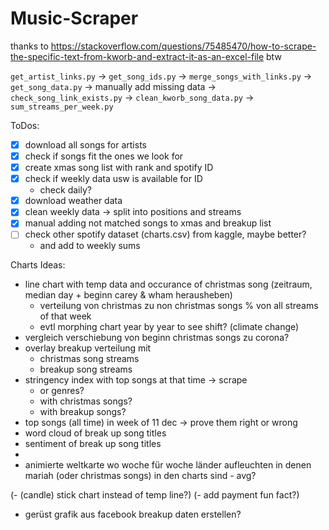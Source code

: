 # Music-Scraper
thanks to https://stackoverflow.com/questions/75485470/how-to-scrape-the-specific-text-from-kworb-and-extract-it-as-an-excel-file btw

`get_artist_links.py` -> `get_song_ids.py` -> `merge_songs_with_links.py` -> `get_song_data.py` -> manually add missing data -> `check_song_link_exists.py` -> `clean_kworb_song_data.py` -> `sum_streams_per_week.py`


ToDos:

- [x] download all songs for artists
- [x] check if songs fit the ones we look for
- [x] create xmas song list with rank and spotify ID
- [x] check if weekly data usw is available for ID
    - check daily?
- [x] download weather data
- [x] clean weekly data -> split into positions and streams
- [x] manual adding not matched songs to xmas and breakup list
- [ ] check other spotify dataset (charts.csv) from kaggle, maybe better?
    - and add to weekly sums


Charts Ideas:

- line chart with temp data and occurance of christmas song (zeitraum, median day + beginn carey & wham herausheben)
    - verteilung von christmas zu non christmas songs % von all streams of that week
    - evtl morphing chart year by year to see shift? (climate change)
- vergleich verschiebung von beginn christmas songs zu corona?
- overlay breakup verteilung mit
    - christmas song streams
    - breakup song streams
- stringency index with top songs at that time        -> scrape
    - or genres?
    - with christmas songs?
    - with breakup songs?
- top songs (all time) in week of 11 dec -> prove them right or wrong
- word cloud of break up song titles
- sentiment of break up song titles
- 
- animierte weltkarte wo woche für woche länder aufleuchten in denen mariah (oder christmas songs) in den charts sind - avg?

(- (candle) stick chart instead of temp line?)
(- add payment fun fact?)


- gerüst grafik aus facebook breakup daten erstellen?